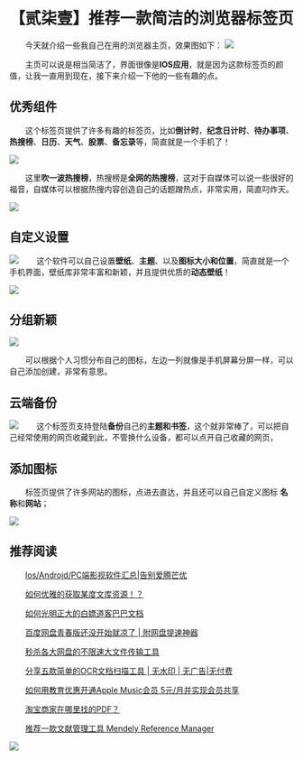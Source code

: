 <!--
 * @Author: your name
 * @Date: 2022-02-14 22:53:03
 * @LastEditTime: 2022-02-14 22:53:03
 * @LastEditors: Please set LastEditors
 * @Description: 打开koroFileHeader查看配置 进行设置: https://github.com/OBKoro1/koro1FileHeader/wiki/%E9%85%8D%E7%BD%AE
 * @FilePath: /Code/Markdown 源代码/2022.02.14 推荐一款简洁的浏览器标签页/2022.02.14 推荐一款简洁的浏览器标签页.md
-->
# 【贰柒壹】推荐一款简洁的浏览器标签页


&emsp;&emsp;今天就介绍一些我自己在用的浏览器主页，效果图如下：
![](https://files.mdnice.com/user/25819/5ff10af7-a542-48ab-903b-23fa877e41ee.png)

&emsp;&emsp;主页可以说是相当简洁了，界面很像是**IOS应用**，就是因为这款标签页的颜值，让我一直用到现在，接下来介绍一下他的一些有趣的点。


## 优秀组件

&emsp;&emsp;这个标签页提供了许多有趣的标签页，比如**倒计时**，**纪念日计时**、**待办事项**、**热搜榜**、**日历**、**天气**、**股票**、**备忘录**等，简直就是一个手机了！

![](https://files.mdnice.com/user/25819/7c54fcdf-f17e-4eca-b1ab-2fd0309289c3.png)


&emsp;&emsp;这里**吹一波热搜榜**，热搜榜是**全网的热搜榜**，这对于自媒体可以说一些很好的福音，自媒体可以根据热搜内容创造自己的话题蹭热点，非常实用，简直叼炸天。

![](https://files.mdnice.com/user/25819/7c03340e-ec38-4292-90af-939eecd35e5c.png)




## 自定义设置


![](https://files.mdnice.com/user/25819/554e193c-721c-478f-953f-9d1f6b22b9bc.png)
&emsp;&emsp;这个软件可以自己设置**壁纸**、**主题**、以及**图标大小和位置**，简直就是一个手机界面，壁纸库非常丰富和新颖，并且提供优质的**动态壁纸**！

![](https://files.mdnice.com/user/25819/2e666359-a64d-432f-938b-613937060522.png)

## 分组新颖
![](https://files.mdnice.com/user/25819/2eb0941c-b630-493e-9e58-4eba11766203.png)

&emsp;&emsp;可以根据个人习惯分布自己的图标，左边一列就像是手机屏幕分屏一样，可以自己添加创建，非常有意思。


## 云端备份

![](https://files.mdnice.com/user/25819/1e1822b2-06c0-4027-80c9-edb992b13a7f.png)
&emsp;&emsp;这个标签页支持登陆**备份**自己的**主题和书签**，这个就非常棒了，可以把自己经常使用的网页收藏到此，不管换什么设备，都可以点开自己收藏的网页，


## 添加图标 

&emsp;&emsp;标签页提供了许多网站的图标，点进去直达，并且还可以自己自定义图标 **名称**和**网站**；

![](https://files.mdnice.com/user/25819/d9a7196f-dbea-4ff0-bcfd-6f96b4f015a7.png)

## 推荐阅读


&emsp;&emsp;[Ios/Android/PC端影视软件汇总|告别爱腾芒优](https://mp.weixin.qq.com/s?__biz=MzU1ODcwMDAwMw==&mid=2247487194&idx=1&sn=0293522f4f58c813b888a343ab752133&chksm=fc23ca56cb544340b3bbed77ff8cede1e4b34078e76d8cab098259be676d987871f5827deaa8&token=1719314948&lang=zh_CN#rd)


&emsp;&emsp;[如何优雅的获取某度文库资源！？](https://mp.weixin.qq.com/s?__biz=MzU1ODcwMDAwMw==&mid=2247487071&idx=1&sn=76ac1bc10433f746515162c783bcfeb9&chksm=fc23cad3cb5443c52ca979adc3c536edfc7a5176065cd11e4ad1026119a26972edd45f4f0bb5&token=1563072136&lang=zh_CN#rd)

&emsp;&emsp;[如何光明正大的白嫖道客巴巴文档](https://mp.weixin.qq.com/s?__biz=MzU1ODcwMDAwMw==&mid=2247487094&idx=1&sn=769c5cd532d961ea6b9265d8d137a7ad&chksm=fc23cafacb5443ec82deeb15afa7777a8cca41bab91c204044c85cb91fa9931a6150d5a5fb3a&token=1719314948&lang=zh_CN#rd)

&emsp;&emsp;[百度网盘青春版还没开始就凉了 | 附网盘提速神器](https://mp.weixin.qq.com/s?__biz=MzU1ODcwMDAwMw==&mid=2247486955&idx=1&sn=9850555c2872764ffe7a3c8eafa9a5a0&chksm=fc23c967cb544071b79194e8cebcfa68e0bc8b214c4ec4400e884751b95273ff0d0d34688db2&token=1563072136&lang=zh_CN#rd)

&emsp;&emsp;[秒杀各大网盘的不限速大文件传输工具](https://mp.weixin.qq.com/s?__biz=MzU1ODcwMDAwMw==&mid=2247487122&idx=1&sn=65ebf73f7218b481eaf8a7075e593c61&chksm=fc23ca1ecb544308fa362e5b0d224cfac61c893f7af7230c95d813ed55e83ac3810506a7624a&token=1719314948&lang=zh_CN#rd)

&emsp;&emsp;[分享五款简单的OCR文档扫描工具 | 无水印 | 无广告|无付费](https://mp.weixin.qq.com/s?__biz=MzU1ODcwMDAwMw==&mid=2247486805&idx=1&sn=2e4e481760a733c1ec10af7e1ba97496&chksm=fc23c9d9cb5440cfb705532f2b9aea836475624cfe3294baf08679938dda7c573d3e5623bfb2&token=1563072136&lang=zh_CN#rd)

&emsp;&emsp;[如何用教育优惠开通Apple Music会员 5元/月并实现会员共享](https://mp.weixin.qq.com/s?__biz=MzU1ODcwMDAwMw==&mid=2247486916&idx=1&sn=c53881d2ed09264f6342ad3772bf6c93&chksm=fc23c948cb54405e9034b5fa8b815f45afb3464d095ab81e5da8aec116f2c0a3a357b0866b89&token=1563072136&lang=zh_CN#rd)

&emsp;&emsp;[淘宝商家在哪里找的PDF？](https://mp.weixin.qq.com/s?__biz=MzU1ODcwMDAwMw==&mid=2247487279&idx=1&sn=ffb8fe429de817f492f19cf6399f2936&chksm=fc23cba3cb5442b5e8c8b0e4c9c814441d8989a5c07c1f602f21ce78f5493c9f7f4e953be751&token=815776449&lang=zh_CN#rd)

&emsp;&emsp;[推荐一款文献管理工具 Mendely Reference Manager](https://mp.weixin.qq.com/s?__biz=MzU1ODcwMDAwMw==&mid=2247487361&idx=1&sn=426568f304f7e14e7fe1ae7b47032553&chksm=fc23cb0dcb54421bc63670f687fa203ed86d1ab8f699bcdaa220fba3cf7c42a9dcc143612263&token=1913504063&lang=zh_CN#rd)

![](https://files.mdnice.com/user/25819/ae983423-9525-4bb3-afa6-05793ad060c9.PNG)















